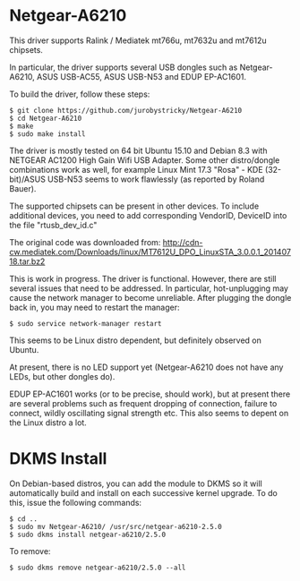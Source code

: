 # Netgear-A6210
This driver supports Ralink / Mediatek mt766u, mt7632u and mt7612u chipsets.

In particular, the driver supports several USB dongles such as Netgear-A6210,
ASUS USB-AC55, ASUS USB-N53 and EDUP EP-AC1601. 

To build the driver, follow these steps:

    $ git clone https://github.com/jurobystricky/Netgear-A6210
    $ cd Netgear-A6210
    $ make
    $ sudo make install

The driver is mostly tested on 64 bit Ubuntu 15.10 and Debian 8.3 with NETGEAR AC1200
High Gain Wifi USB Adapter. 
Some other distro/dongle combinations work as well, for example
Linux Mint 17.3 "Rosa" - KDE (32-bit)/ASUS USB-N53 seems to work flawlessly
(as reported by Roland Bauer).

The supported chipsets can be present in other devices. To include additional 
devices, you need to add corresponding VendorID, DeviceID into the file 
"rtusb_dev_id.c"

The original code was downloaded from: 
http://cdn-cw.mediatek.com/Downloads/linux/MT7612U_DPO_LinuxSTA_3.0.0.1_20140718.tar.bz2

This is work in progress. The driver is functional. However, there are still
several issues that need to be addressed. In particular, hot-unplugging may
cause the network manager to become unreliable. After plugging the dongle back in, 
you may need to restart the manager:

    $ sudo service network-manager restart

This seems to be Linux distro dependent, but definitely observed on Ubuntu.

At present, there is no LED support yet (Netgear-A6210 does not have
any LEDs, but other dongles do).

EDUP EP-AC1601 works (or to be precise, should work), but at present there are
several problems such as frequent dropping of connection, failure to connect, wildly 
oscillating signal strength etc. This also seems to depent on the Linux distro
a lot.
    
# DKMS Install

On Debian-based distros, you can add the module to DKMS so it will automatically
build and install on each successive kernel upgrade. To do this, issue the following
commands:

    $ cd ..
    $ sudo mv Netgear-A6210/ /usr/src/netgear-a6210-2.5.0
    $ sudo dkms install netgear-a6210/2.5.0    

To remove:

    $ sudo dkms remove netgear-a6210/2.5.0 --all
